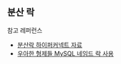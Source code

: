 ## 분산 락







참고 레퍼런스

- [분산락 하이퍼커넥트 자료](https://hyperconnect.github.io/2019/11/15/redis-distributed-lock-1.html)
- [우아한 형제들 MySQL 네임드 락 사용](https://techblog.woowahan.com/2631/)